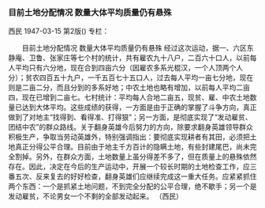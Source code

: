 ### 目前土地分配情况  数量大体平均质量仍有悬殊
西民
1947-03-15
第2版()
专栏：

　　目前土地分配情况
    数量大体平均质量仍有悬殊
    经过这次运动，据一、六区东静庵、卫鲁、张家庄等七个村的统计，共有雇农九十八户，二百六十口人，以前每人平均只有六分地，现在合到四亩六分（因雇农多系光棍汉，一个人顶两个人分）；贫农四百五十九户，一千五百七十五口人，过去每人平均一亩七分地，现在则是二亩二分，而且分到的多系好地；中农土地也略有增加，以前每人平均二亩四，现在已增到二亩七。七村统计：平均每人合地二亩五，现贫、雇、中农土地数量已达到大体平均。这些成绩的获得，一方面是由于正确的掌握了斗争方向，真正做到了对地主“找得到、看得准、打得狠”；另一方面，是彻底实现了“发动雇贫、团结中农”的群众路线。关于翻身英雄今后努力的方向，除要求翻身英雄领导群众积极生产，争取当劳动英雄外，特别强调指出：要彻底实现耕者有其田，必须把土地真正分得公平合理。目前由于地主千方百计的隐瞒土地，有些封建尾巴，尚未完全割掉。另外，在群众方面，土地数量上虽分得差不多了，但在质量上的悬殊依然存在。因此，决定在今后的生产运动中，开展一个较长时期的土地检查工作，应三番五次、反来复去的好好检查，翻身英雄们应继续完成这一重大任务。应紧紧抓住两个东西：一个是抓紧土地问题，不到完全分配的公平合理，绝不歇手；另一个是发动雇贫，不论男女一个不剩的全部发动起来。
            （西民）
